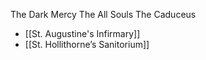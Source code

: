 
The Dark Mercy
The All Souls
The Caduceus

- [[St. Augustine's Infirmary]]
- [[St. Hollithorne’s Sanitorium]]

